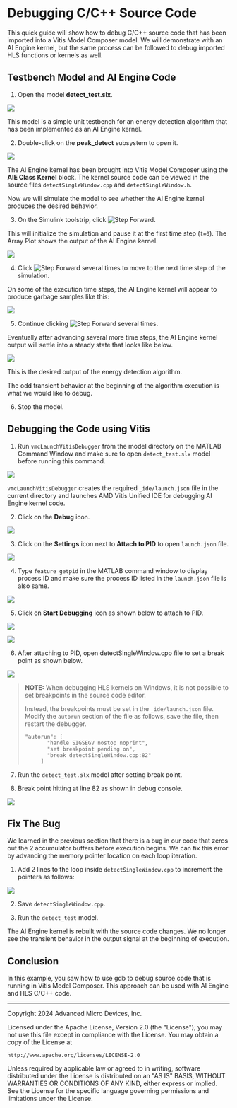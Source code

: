 # Debugging C/C++ Source Code

This quick guide will show how to debug C/C++ source code that has been imported into a Vitis Model Composer model. We will demonstrate with an AI Engine kernel, but the same process can be followed to debug imported HLS functions or kernels as well.

## Testbench Model and AI Engine Code

1. Open the model **detect_test.slx**.

![](images/model.png)

This model is a simple unit testbench for an energy detection algorithm that has been implemented as an AI Engine kernel. 

2. Double-click on the **peak_detect** subsystem to open it.

![](images/subsystem.png)

The AI Engine kernel has been brought into Vitis Model Composer using the **AIE Class Kernel** block. The kernel source code can be viewed in the source files `detectSingleWindow.cpp` and `detectSingleWindow.h`.

Now we will simulate the model to see whether the AI Engine kernel produces the desired behavior.

3. On the Simulink toolstrip, click ![Step Forward](images/step_forward.png).

This will initialize the simulation and pause it at the first time step (`t=0`). The Array Plot shows the output of the AI Engine kernel.

![](images/arrayplot0.png)

4. Click ![Step Forward](images/step_forward.png) several times to move to the next time step of the simulation.

On some of the execution time steps, the AI Engine kernel will appear to produce garbage samples like this:

![](images/arrayplot1.png) 

5. Continue clicking ![Step Forward](images/step_forward.png) several times.

Eventually after advancing several more time steps, the AI Engine kernel output will settle into a steady state that looks like below. 

![](images/arrayplot2.png) 

This is the desired output of the energy detection algorithm.

The odd transient behavior at the beginning of the algorithm execution is what we would like to debug.

6. Stop the model.

## Debugging the Code using Vitis 

1. Run `vmcLaunchVitisDebugger` from the model directory on the MATLAB Command Window and make sure to open `detect_test.slx` model before running this command.

![](images/step1.png)


`vmcLaunchVitisDebugger` creates the required `_ide/launch.json` file in the current directory and launches AMD Vitis Unified IDE for debugging AI Engine kernel code.

2. Click on the **Debug** icon.

![](images/step3.png)

3. Click on the **Settings** icon next to **Attach to PID** to open `launch.json` file.

![](images/step4.png)

4. Type `feature getpid` in the MATLAB command window to display process ID and make sure the process ID listed in the `launch.json` file is also same. 

![](images/step5.png)

5. Click on **Start Debugging** icon as shown below to attach to PID.

![](images/step6.png)

![](images/step7.png)

6. After attaching to PID, open detectSingleWindow.cpp file to set a break point as shown below.

![](images/step9.png)

> **NOTE:** When debugging HLS kernels on Windows, it is not possible to set breakpoints in the source code editor.
>
> Instead, the breakpoints must be set in the `_ide/launch.json` file. Modify the `autorun` section of the file as follows, save the file, then restart the debugger.
>
> ```
> "autorun": [
>        "handle SIGSEGV nostop noprint",
>        "set breakpoint pending on",
>        "break detectSingleWindow.cpp:82"
>      ]
> ``` 

7. Run the `detect_test.slx` model after setting break point.

8. Break point hitting at line 82 as shown in debug console. 

![](images/step10.png)

## Fix The Bug

We learned in the previous section that there is a bug in our code that zeros out the 2 accumulator buffers before execution begins. We can fix this error by advancing the memory pointer location on each loop iteration.

1. Add 2 lines to the loop inside `detectSingleWindow.cpp` to increment the pointers as follows:

![](images/fix.png)

2. Save `detectSingleWindow.cpp`. 

3. Run the `detect_test` model.

The AI Engine kernel is rebuilt with the source code changes. We no longer see the transient behavior in the output signal at the beginning of execution.

## Conclusion

In this example, you saw how to use gdb to debug source code that is running in Vitis Model Composer. This approach can be used with AI Engine and HLS C/C++ code.

--------------
Copyright 2024 Advanced Micro Devices, Inc.

Licensed under the Apache License, Version 2.0 (the "License");
you may not use this file except in compliance with the License.
You may obtain a copy of the License at

    http://www.apache.org/licenses/LICENSE-2.0

Unless required by applicable law or agreed to in writing, software
distributed under the License is distributed on an "AS IS" BASIS,
WITHOUT WARRANTIES OR CONDITIONS OF ANY KIND, either express or implied.
See the License for the specific language governing permissions and
limitations under the License.
